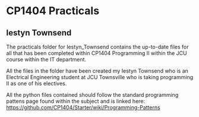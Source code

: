 # CP1404 Practicals
## Iestyn Townsend

The practicals folder for Iestyn_Townsend
contains the up-to-date files for all that has
been completed within CP1404 Programming II within
the JCU course within the IT department. 

All the files in the folder have been created my 
Iestyn Townsend who is an Electrical Engineering
student at JCU Townsville who is taking programming 
II as one of his electives. 

All the python files contained should follow the standard
programming pattens page found within the subject and is
linked here: https://github.com/CP1404/Starter/wiki/Programming-Patterns

